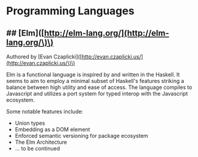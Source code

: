# Programming Languages

## \#\# \[Elm\]\([http://elm-lang.org/](http://elm-lang.org/\)\)

Authored by  \[Evan Czaplicki\]\([http://evan.czaplicki.us/](http://evan.czaplicki.us/\)\)

Elm is a functional language is inspired by and written in the Haskell. It seems to aim to employ a minimal subset of Haskell's features striking a balance between high utility and ease of access. The language compiles to Javascript and utilizes a port system for typed interop with the Javascript ecosystem.

Some notable features include:

* Union types
* Embedding as a DOM element
* Enforced semantic versioning for package ecosystem
* The Elm Architecture
* ... to be continued



